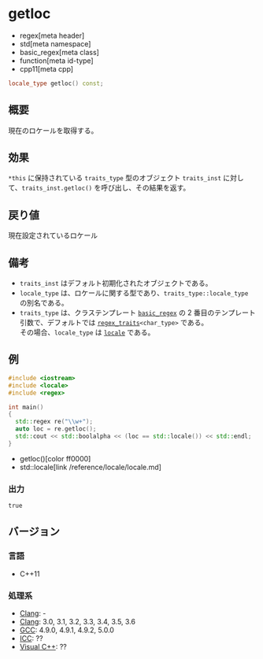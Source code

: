 # getloc
* regex[meta header]
* std[meta namespace]
* basic_regex[meta class]
* function[meta id-type]
* cpp11[meta cpp]

```cpp
locale_type getloc() const;
```

## 概要
現在のロケールを取得する。


## 効果
`*this` に保持されている `traits_type` 型のオブジェクト `traits_inst` に対して、`traits_inst.getloc()` を呼び出し、その結果を返す。


## 戻り値
現在設定されているロケール


## 備考
- `traits_inst` はデフォルト初期化されたオブジェクトである。
- `locale_type` は、ロケールに関する型であり、`traits_type::locale_type` の別名である。
- `traits_type` は、クラステンプレート [`basic_regex`](../basic_regex.md) の 2 番目のテンプレート引数で、デフォルトでは [`regex_traits`](../regex_traits.md)`<char_type>` である。  
    その場合、`locale_type` は [`locale`](../../locale/locale.md) である。


## 例
```cpp example
#include <iostream>
#include <locale>
#include <regex>

int main()
{
  std::regex re("\\w+");
  auto loc = re.getloc();
  std::cout << std::boolalpha << (loc == std::locale()) << std::endl;
}
```
* getloc()[color ff0000]
* std::locale[link /reference/locale/locale.md]

### 出力
```
true
```


## バージョン
### 言語
- C++11

### 処理系
- [Clang](/implementation.md#clang): -
- [Clang](/implementation.md#clang): 3.0, 3.1, 3.2, 3.3, 3.4, 3.5, 3.6
- [GCC](/implementation.md#gcc): 4.9.0, 4.9.1, 4.9.2, 5.0.0
- [ICC](/implementation.md#icc): ??
- [Visual C++](/implementation.md#visual_cpp): ??

